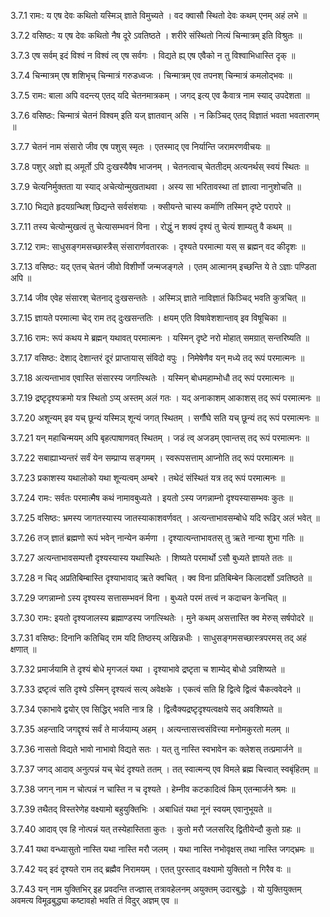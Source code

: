 3.7.1
रामः:
य एष देवः कथितो यस्मिञ् ज्ञाते विमुच्यते ।
वद क्वासौ स्थितो देवः कथम् एनम् अहं लभे ॥


3.7.2
वसिष्ठः:
य एष देवः कथितो नैष दूरे ऽवतिष्ठते ।
शरीरे संस्थितो नित्यं चिन्मात्रम् इति विश्रुतः ॥


3.7.3
एष सर्वम् इदं विश्वं न विश्वं त्व् एष सर्वगः ।
विद्यते ह्य् एष एवैको न तु विश्वाभिधास्ति दृक् ॥


3.7.4
चिन्मात्रम् एष शशिभृच् चिन्मात्रं गरुडध्वजः ।
चिन्मात्रम् एव तपनश् चिन्मात्रं कमलोद्भवः ॥


3.7.5
रामः:
बाला अपि वदन्त्य् एतद् यदि चेतनमात्रकम् ।
जगद् इत्य् एव कैवात्र नाम स्याद् उपदेशता ॥


3.7.6
वसिष्ठः:
चिन्मात्रं चेतनं विश्वम् इति यज् ज्ञातवान् असि ।
न किञ्चिद् एतद् विज्ञातं भवता भवतारणम् ॥


3.7.7
चेतनं नाम संसारो जीव एष पशुस् स्मृतः ।
एतस्माद् एव निर्यान्ति जरामरणवीचयः ॥


3.7.8
पशुर् अज्ञो ह्य् अमूर्तो ऽपि दुःखस्यैवैष भाजनम् ।
चेतनत्वाच् चेततीदम् अत्यनर्थस् स्वयं स्थितः ॥


3.7.9
चेत्यनिर्मुक्तता या स्याद् अचेत्योन्मुखताथवा ।
अस्य सा भरितावस्था तां ज्ञात्वा नानुशोचति ॥


3.7.10
भिद्यते हृदयग्रन्थिश् छिद्यन्ते सर्वसंशयाः ।
क्सीयन्ते चास्य कर्माणि तस्मिन् दृष्टे परापरे ॥


3.7.11
तस्य चेत्योन्मुखत्वं तु चेत्यासम्भवनं विना ।
रोद्धुं न शक्यं दृश्यं तु चेत्यं शाम्यतु वै कथम् ॥


3.7.12
रामः:
साधुसङ्गमसच्छास्त्रैस् संसारार्णवतारकः ।
दृश्यते परमात्मा यस् स ब्रह्मन् वद कीदृशः ॥


3.7.13
वसिष्ठः:
यद् एतच् चेतनं जीवो विशीर्णो जन्मजङ्गले ।
एतम् आत्मानम् इच्छन्ति ये ते ऽज्ञाः पण्डिता अपि ॥


3.7.14
जीव एवेह संसारश् चेतनाद् दुःखसन्ततेः ।
अस्मिञ् ज्ञाते नाविज्ञातं किञ्चिद् भवति कुत्रचित् ॥


3.7.15
ज्ञायते परमात्मा चेद् राम तद् दुःखसन्ततिः ।
क्षयम् एति विषावेशशान्ताव् इव विषूचिका ॥


3.7.16
रामः:
रूपं कथय मे ब्रह्मन् यथावत् परमात्मनः ।
यस्मिन् दृष्टे नरो मोहात् समग्रात् सन्तरिष्यति ॥


3.7.17
वसिष्ठः:
देशाद् देशान्तरं दूरं प्राप्तायास् संविदो वपुः ।
निमेषेणैव यन् मध्ये तद् रूपं परमात्मनः ॥


3.7.18
अत्यन्ताभाव एवास्ति संसारस्य जगत्स्थितेः ।
यस्मिन् बोधमहाम्भोधौ तद् रूपं परमात्मनः ॥


3.7.19
द्रष्टृदृश्यक्रमो यत्र स्थितो ऽप्य् अस्तम् अलं गतः ।
यद् अनाकाशम् आकाशस् तद् रूपं परमात्मनः ॥


3.7.20
अशून्यम् इव यच् छून्यं यस्मिञ् शून्यं जगत् स्थितम् ।
सर्गौघे सति यच् छून्यं तद् रूपं परमात्मनः ॥


3.7.21
यन् महाचिन्मयम् अपि बृहत्पाषाणवत् स्थितम् ।
जडं त्व् अजडम् एवान्तस् तद् रूपं परमात्मनः ॥


3.7.22
सबाह्याभ्यन्तरं सर्वं येन सम्प्राप्य सङ्गमम् ।
स्वरूपसत्ताम् आप्नोति तद् रूपं परमात्मनः ॥


3.7.23
प्रकाशस्य यथालोको यथा शून्यत्वम् अम्बरे ।
तथेदं संस्थितं यत्र तद् रूपं परमात्मनः ॥


3.7.24
रामः:
सर्वतः परमात्मैष कथं नामावबुध्यते ।
इयतो ऽस्य जगन्नाम्नो दृश्यस्यासम्भवः कुतः ॥


3.7.25
वसिष्ठः:
भ्रमस्य जागतस्यास्य जातस्याकाशवर्णवत् ।
अत्यन्ताभावसम्बोधे यदि रूढिर् अलं भवेत् ॥


3.7.26
तज् ज्ञातं ब्रह्मणो रूपं भवेन् नान्येन कर्मणा ।
दृश्यात्यन्ताभावतस् तु ऋते नान्या शुभा गतिः ॥


3.7.27
अत्यन्ताभावसम्पत्तौ दृश्यस्यास्य यथास्थितेः ।
शिष्यते परमार्थो ऽसौ बुध्यते ज्ञायते ततः ॥


3.7.28
न चिद् अप्रतिबिम्बास्ति दृश्याभावाद् ऋते क्वचित् ।
क्व विना प्रतिबिम्बेन किलादर्शो ऽवतिष्ठते ॥


3.7.29
जगन्नाम्नो ऽस्य दृश्यस्य सत्तासम्भवनं विना ।
बुध्यते परमं तत्त्वं न कदाचन केनचित् ॥


3.7.30
रामः:
इयतो दृश्यजालस्य ब्रह्माण्डस्य जगत्स्थितेः ।
मुने कथम् असत्तास्ति क्व मेरुस् सर्षपोदरे ॥


3.7.31
वसिष्ठः:
दिनानि कतिचिद् राम यदि तिष्ठस्य् अखिन्नधीः ।
साधुसङ्गमसच्छास्त्रपरमस् तद् अहं क्षणात् ॥


3.7.32
प्रमार्जयामि ते दृश्यं बोधे मृगजलं यथा ।
दृश्याभावे द्रष्टृता च शाम्येद् बोधो ऽवशिष्यते ॥


3.7.33
द्रष्टृत्वं सति दृश्ये ऽस्मिन् दृश्यत्वं सत्य् अवेक्षके ।
एकत्वं सति हि द्वित्वे द्वित्वं चैकत्ववेदने ॥


3.7.34
एकाभावे द्वयोर् एव सिद्धिर् भवति नात्र हि ।
द्वित्वैक्यद्रष्टृदृश्यत्वक्षये सद् अवशिष्यते ॥


3.7.35
अहन्तादि जगद्दृश्यं सर्वं ते मार्जयाम्य् अहम् ।
अत्यन्तासत्त्वसंवित्त्या मनोमकुरतो मलम् ॥


3.7.36
नासतो विद्यते भावो नाभावो विद्यते सतः ।
यत् तु नास्ति स्वभावेन कः क्लेशस् तत्प्रमार्जने ॥


3.7.37
जगद् आदाव् अनुत्पन्नं यच् चेदं दृश्यते ततम् ।
तत् स्वात्मन्य् एव विमले ब्रह्म चित्त्वात् स्वबृंहितम् ॥


3.7.38
जगन् नाम न चोत्पन्नं न चास्ति न च दृश्यते ।
हेम्नीव कटकादित्वं किम् एतन्मार्जने श्रमः ॥


3.7.39
तथैतद् विस्तरेणेह वक्ष्यामो बहुयुक्तिभिः ।
अबाधितं यथा नूनं स्वयम् एवानुभूयते ॥


3.7.40
आदाव् एव हि नोत्पन्नं यत् तस्येहास्तिता कुतः ।
कुतो मरौ जलसरिद् द्वितीयेन्दौ कुतो ग्रहः ॥


3.7.41
यथा वन्ध्यासुतो नास्ति यथा नास्ति मरौ जलम् ।
यथा नास्ति नभोवृक्षस् तथा नास्ति जगद्भ्रमः ॥


3.7.42
यद् इदं दृश्यते राम तद् ब्रह्मैव निरामयम् ।
एतत् पुरस्ताद् वक्ष्यामो युक्तितो न गिरैव वः ॥


3.7.43
यन् नाम युक्तिभिर् इह प्रवदन्ति तज्ज्ञास् तत्रावहेलनम् अयुक्तम् उदारबुद्धेः ।
यो युक्तियुक्तम् अवमत्य विमूढबुद्ध्या कष्टावहो भवति तं विदुर् अज्ञम् एव ॥

